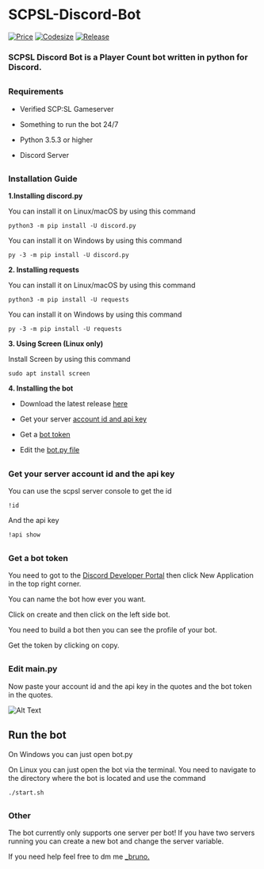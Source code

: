 # SCPSL-Discord-Bot
[![Price](https://img.shields.io/badge/price-FREE-0098f7.svg?colorB=brightgreen)](https://github.com/Bruno-Neumann/SCPSL-Discord-Bot/blob/master/LICENSE)
[![Codesize](https://img.shields.io/github/languages/code-size/Bruno-Neumann/SCPSL-Discord-Bot?colorB=orange)](https://github.com/Bruno-Neumann/SCPSL-Discord-Bot)
[![Release](https://img.shields.io/github/v/release/Bruno-Neumann/SCPSL-Discord-Bot)](https://github.com/Bruno-Neumann/SCPSL-Discord-Bot/releases/latest)
### SCPSL Discord Bot is a Player Count bot written in python for Discord.
##
### Requirements

* Verified SCP:SL Gameserver

* Something to run the bot 24/7

* Python 3.5.3 or higher

* Discord Server
##
### Installation Guide

**1.Installing discord.py**

  You can install it on Linux/macOS by using this command
  
    python3 -m pip install -U discord.py
  
  You can install it on Windows by using this command
  
    py -3 -m pip install -U discord.py
    
**2. Installing requests**
  
  You can install it on Linux/macOS by using this command
  
    python3 -m pip install -U requests
    
  You can install it on Windows by using this command
  
    py -3 -m pip install -U requests
    
**3. Using Screen (Linux only)**
  
  Install Screen by using this command
  
    sudo apt install screen
    
**4. Installing the bot**

  * Download the latest release [here](https://github.com/Bruno-Neumann/SCPSL-Discord-Bot/releases/latest)

  * Get your server [account id and api key](https://github.com/Bruno-Neumann/SCPSL-Discord-Bot#get-your-server-account-id-and-the-api-key)

  * Get a [bot token](https://github.com/Bruno-Neumann/SCPSL-Discord-Bot#get-a-bot-token)

  * Edit the [bot.py file](https://github.com/Bruno-Neumann/SCPSL-Discord-Bot#edit-botpy)

##
### Get your server account id and the api key

  You can use the scpsl server console to get the id
  
    !id
  And the api key
  
    !api show

##
### Get a bot token

  You need to got to the [Discord Developer Portal](https://discord.com/developers/applications) then click New Application in the top right corner.
  
  You can name the bot how ever you want.
  
  Click on create and then click on the left side bot.
  
  You need to build a bot then you can see the profile of your bot.
  
  Get the token by clicking on copy.
  
##
### Edit main.py
  
  Now paste your account id and the api key in the quotes and the  bot token in the quotes.
  
  ![Alt Text](https://i.ibb.co/p1stbVy/tutorial.jpg)
  
##
## Run the bot
  
   On Windows you can just open bot.py

   On Linux you can just open the bot via the terminal. You need to navigate to the directory where the bot is located and use the command
   
    ./start.sh
##
### Other

  The bot currently only supports one server per bot!
  If you have two servers running you can create a new bot and change the server variable.
  
  If you need help feel free to dm me [_bruno.](https://discordapp.com/users/743877023394693302)
